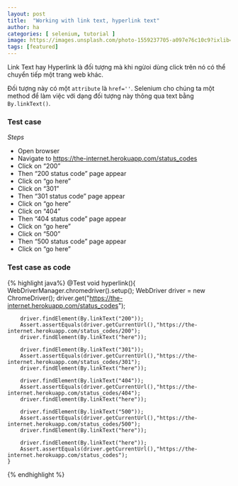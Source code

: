 ```yaml
---
layout: post
title:  "Working with link text, hyperlink text"
author: ha
categories: [ selenium, tutorial ]
image: https://images.unsplash.com/photo-1559237705-a097e76c10c9?ixlib=rb-1.2.1&ixid=eyJhcHBfaWQiOjEyMDd9&auto=format&fit=crop&w=3300&q=80
tags: [featured]
---
```


Link Text hay Hyperlink là đối tượng mà khi ngừoi dùng click trên nó có thể chuyển tiếp một trang web khác.

Đối tượng này có một `attribute` là `href=''`. Selenium cho chúng ta một method để làm việc với dạng đối tượng này thông qua text bằng `By.linkText()`.

### Test case
*Steps*
- Open browser
- Navigate to https://the-internet.herokuapp.com/status_codes
- Click on “200”
- Then “200 status code” page appear
- Click on “go here”
- Click on “301”
- Then “301 status code” page appear
- Click on “go here”
- Click on “404”
- Then “404 status code” page appear
- Click on “go here”
- Click on “500”
- Then “500 status code” page appear
- Click on “go here”

### Test case as code
{% highlight java%}
 @Test
    void hyperlink(){
        WebDriverManager.chromedriver().setup();
        WebDriver driver = new ChromeDriver();
        driver.get("https://the-internet.herokuapp.com/status_codes");

        driver.findElement(By.linkText("200"));
        Assert.assertEquals(driver.getCurrentUrl(),"https://the-internet.herokuapp.com/status_codes/200");
        driver.findElement(By.linkText("here"));

        driver.findElement(By.linkText("301"));
        Assert.assertEquals(driver.getCurrentUrl(),"https://the-internet.herokuapp.com/status_codes/301");
        driver.findElement(By.linkText("here"));

        driver.findElement(By.linkText("404"));
        Assert.assertEquals(driver.getCurrentUrl(),"https://the-internet.herokuapp.com/status_codes/404");
        driver.findElement(By.linkText("here"));

        driver.findElement(By.linkText("500"));
        Assert.assertEquals(driver.getCurrentUrl(),"https://the-internet.herokuapp.com/status_codes/500");
        driver.findElement(By.linkText("here"));

        driver.findElement(By.linkText("here"));
        Assert.assertEquals(driver.getCurrentUrl(),"https://the-internet.herokuapp.com/status_codes");
    }
{% endhighlight %}